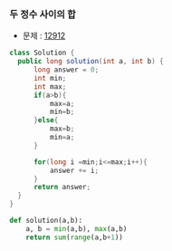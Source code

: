 ### 두 정수 사이의 합

- 문제 : [12912](https://programmers.co.kr/learn/courses/30/lessons/12912)

```java
class Solution {
  public long solution(int a, int b) {
      long answer = 0;
      int min;
      int max;
      if(a>b){
          max=a;
          min=b;
      }else{
          max=b;
          min=a;
      }

      for(long i =min;i<=max;i++){
          answer += i;
      }
      return answer;
  }
}
```

```python
def solution(a,b):
    a, b = min(a,b), max(a,b)
    return sum(range(a,b+1))
```
